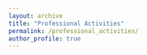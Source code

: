 ```yaml
---
layout: archive
title: "Professional Activities"
permalink: /professional_activities/
author_profile: true
---
```



